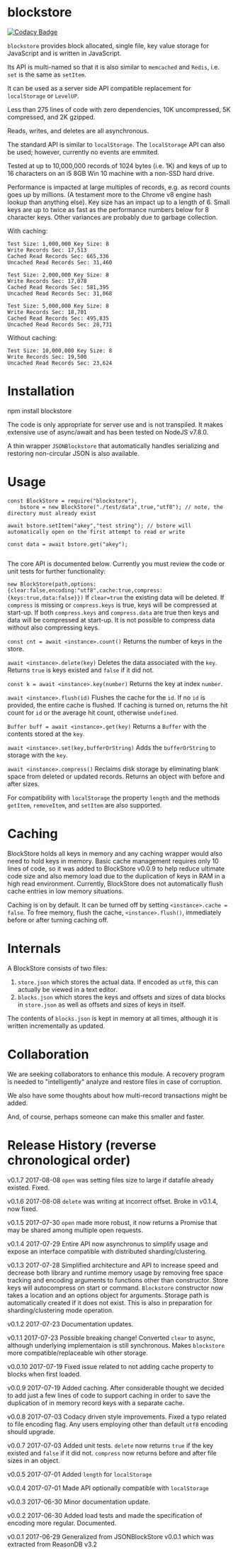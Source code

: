 # blockstore

[![Codacy Badge](https://api.codacy.com/project/badge/Grade/5b086f3a8c4a4bc2b419dd61578dc810)](https://www.codacy.com/app/syblackwell/blockstore?utm_source=github.com&amp;utm_medium=referral&amp;utm_content=anywhichway/blockstore&amp;utm_campaign=Badge_Grade)

`blockstore` provides block allocated, single file, key value storage for JavaScript and is written in JavaScript. 

Its API is multi-named so that it is also similar to `memcached` and `Redis`, i.e. `set` is the same as `setItem`.

It can be used as a server side API compatible replacement for `localStorage` or `LevelUP`.

Less than 275 lines of code with zero dependencies, 10K uncompressed, 5K compressed, and 2K gzipped.

Reads, writes, and deletes are all asynchronous.

The standard API is similar to `localStorage`. The `localStorage` API can also be used; however, currently no events are emmited.

Tested at up to 10,000,000 records of 1024 bytes (i.e. 1K) and keys of up to 16 characters on an i5 8GB Win 10 machine with a non-SSD hard drive.

Performance is impacted at large multiples of records, e.g. as record counts goes up by millions. (A testament more to the Chrome v8 engine hash lookup than anything else).
Key size has an impact up to a length of 6. Small keys are up to twice as fast as the performance numbers below for 8 character keys. Other variances are probably due to garbage collection.

With caching:

```
Test Size: 1,000,000 Key Size: 8
Write Records Sec: 17,513
Cached Read Records Sec: 665,336
Uncached Read Records Sec: 31,460
```

```
Test Size: 2,000,000 Key Size: 8
Write Records Sec: 17,078
Cached Read Records Sec: 581,395
Uncached Read Records Sec: 31,068
```

```
Test Size: 5,000,000 Key Size: 8
Write Records Sec: 18,701
Cached Read Records Sec: 495,835
Uncached Read Records Sec: 28,731
```

Without caching:

```
Test Size: 10,000,000 Key Size: 8
Write Records Sec: 19,500
Uncached Read Records Sec: 23,624
```




# Installation

npm install blockstore

The code is only appropriate for server use and is not transpiled. It makes extensive use of async/await and has been tested on NodeJS v7.8.0.

A thin wrapper `JSONBlockstore` that automatically handles serializing and restoring non-circular JSON is also available.

# Usage

```
const BlockStore = require("blockstore"),
	bstore = new BlockStore("./test/data",true,"utf8"); // note, the directory must already exist

await bstore.setItem("akey","test string"); // bstore will automatically open on the first attempt to read or write

const data = await bstore.get("akey");
	
```

The core API is documented below. Currently you must review the code or unit tests for further functionality:


`new BlockStore(path,options:{clear:false,encoding:"utf8",cache:true,compress:{keys:true,data:false}})` If `clear=true` the existing data will be deleted. If `compress` is missing or `compress.keys` is true, keys will be compressed at start-up. If both `compress.keys` and `compress.data` are true then keys and data will be compressed at start-up. It is not possible to compress data
without also compressing keys.

`const cnt = await <instance>.count()` Returns the number of keys in the store.

`await <instance>.delete(key)` Deletes the data associated with the `key`. Returns `true` is keys existed and `false` if it did not.

`const k = await <instance>.key(number)` Returns the key at index `number`.

`await <instance>.flush(id)` Flushes the cache for the `id`. If no `id` is provided, the entire cache is flushed. If caching is turned on, returns the hit count for `id` or the average hit count, otherwise `undefined`.

`Buffer buff = await <instance>.get(key)` Returns a `Buffer` with the contents stored at the `key`.

`await <instance>.set(key,bufferOrString)` Adds the `bufferOrString` to storage with the `key`.

`await <instance>.compress()` Reclaims disk storage by eliminating blank space from deleted or updated records. Returns an object with before and after sizes.

For compatibility with `localStorage` the property `length` and the methods `getItem`, `removeItem`, and `setItem` are also supported.

# Caching

BlockStore holds all keys in memory and any caching wrapper would also need to hold keys in memory. Basic cache management requires only 10 lines of code, so it was added to BlockStore v0.0.9
to help reduce ultimate code size and also memory load due to the duplication of keys in RAM in a high read environment. Currently, BlockStore does not automatically flush cache entries
in low memory situations.

Caching is on by default. It can be turned off by setting `<instance>.cache = false`. To free memory, flush the cache, `<instance>.flush()`, immediately before or after turning caching
off.


# Internals

A BlockStore consists of two files:

1) `store.json` which stores the actual data. If encoded as `utf8`, this can actually be viewed in a text editor.
2) `blocks.json` which stores the keys and offsets and sizes of data blocks in `store.json` as well as offsets and sizes of keys in itself.

The contents of `blocks.json` is kept in memory at all times, although it is written incrementally as updated.

# Collaboration

We are seeking collaborators to enhance this module. A recovery program is needed to "intelligently" analyze and restore files in case of corruption.

We also have some thoughts about how multi-record transactions might be added.

And, of course, perhaps someone can make this smaller and faster.


# Release History (reverse chronological order)

v0.1.7 2017-08-08 `open` was setting files size to large if datafile already existed. Fixed.

v0.1.6 2017-08-08 `delete` was writing at incorrect offset. Broke in v0.1.4, now fixed.

v0.1.5 2017-07-30 `open` made more robust, it now returns a Promise that may be shared among multiple open requests.

v0.1.4 2017-07-29 Entire API now asynchronus to simplify usage and expose an interface compatible with distributed sharding/clustering. 

v0.1.3 2017-07-28 Simplified architecture and API to increase speed and decrease both library and runtime memory usage by removing free space tracking and encoding arguments to functions other than constructor. Store keys will autocompress on start or command. `Blockstore` constructor now takes a location and an options object for arguments. Storage path is automatically
created if it does not exist. This is also in preparation for sharding/clustering mode operation.

v0.1.2 2017-07-23 Documentation updates.

v0.1.1 2017-07-23 Possible breaking change! Converted `clear` to async, although underlying implementaion is still synchronous. Makes `blockstore` more compatible/replaceable wih other storage.

v0.0.10 2017-07-19 Fixed issue related to not adding cache property to blocks when first loaded.

v0.0.9 2017-07-19 Added caching. After considerable thought we decided to add just a few lines of code to support caching in order to save the duplication of in memory record keys with a separate cache.

v0.0.8 2017-07-03 Codacy driven style improvements. Fixed a typo related to file encoding flag. Any users employing other than default `utf8` encoding should upgrade.

v0.0.7 2017-07-03 Added unit tests. `delete` now returns `true` if the key existed and `false` if it did not. `compress` now returns before and after file sizes in an object.

v0.0.5 2017-07-01 Added `length` for `localStorage`

v0.0.4 2017-07-01 Made API optionally compatible with `localStorage`

v0.0.3 2017-06-30 Minor documentation update.

v0.0.2 2017-06-30 Added load tests and made the specification of encoding more regular. Documented.

v0.0.1 2017-06-29 Generalized from JSONBlockStore v0.0.1 which was extracted from ReasonDB v3.2